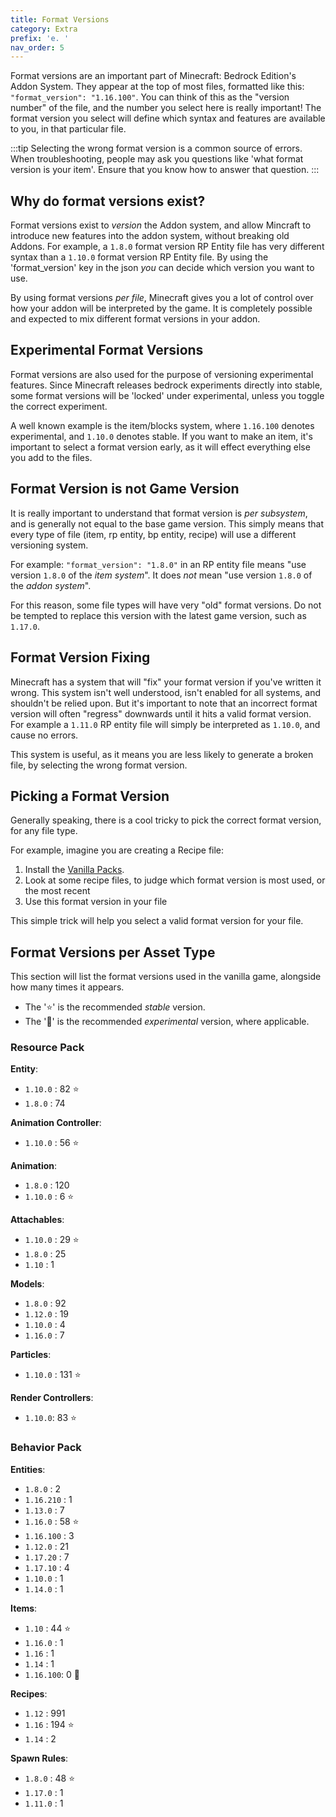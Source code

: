 ```yaml
---
title: Format Versions
category: Extra
prefix: 'e. '
nav_order: 5
---
```


Format versions are an important part of Minecraft: Bedrock Edition's Addon System. They appear at the top of most files, formatted like this: `"format_version": "1.16.100"`. You can think of this as the "version number" of the file, and the number you select here is really important! The format version you select will define which syntax and features are available to you, in that particular file. 

:::tip
Selecting the wrong format version is a common source of errors. When troubleshooting, people may ask you questions like 'what format version is your item'. Ensure that you know how to answer that question.
:::

## Why do format versions exist?

Format versions exist to *version* the Addon system, and allow Mincraft to introduce new features into the addon system, without breaking old Addons. For example, a `1.8.0` format version RP Entity file has very different syntax than a `1.10.0` format version RP Entity file. By using the 'format_version' key in the json *you* can decide which version you want to use.

By using format versions *per file*, Minecraft gives you a lot of control over how your addon will be interpreted by the game. It is completely possible and expected to mix different format versions in your addon.

## Experimental Format Versions

Format versions are also used for the purpose of versioning experimental features. Since Minecraft releases bedrock experiments directly into stable, some format versions will be 'locked' under experimental, unless you toggle the correct experiment.

A well known example is the item/blocks system, where `1.16.100` denotes experimental, and `1.10.0` denotes stable. If you want to make an item, it's important to select a format version early, as it will effect everything else you add to the files.

## Format Version is not Game Version

It is really important to understand that format version is *per subsystem*, and is generally not equal to the base game version. This simply means that every type of file (item, rp entity, bp entity, recipe) will use a different versioning system. 

For example: `"format_version": "1.8.0"` in an RP entity file means "use version `1.8.0` of the *item system*". It does *not* mean "use version `1.8.0` of the *addon system*". 

For this reason, some file types will have very "old" format versions. Do not be tempted to replace this version with the latest game version, such as `1.17.0`.

## Format Version Fixing

Minecraft has a system that will "fix" your format version if you've written it wrong. This system isn't well understood, isn't enabled for all systems, and shouldn't be relied upon. But it's important to note that an incorrect format version will often "regress" downwards until it hits a valid format version. For example a `1.11.0` RP entity file will simply be interpreted as `1.10.0`, and cause no errors.

This system is useful, as it means you are less likely to generate a broken file, by selecting the wrong format version.

## Picking a Format Version

Generally speaking, there is a cool tricky to pick the correct format version, for any file type. 

For example, imagine you are creating a Recipe file:

 1) Install the [Vanilla Packs](/guide/download-packs).
 2) Look at some recipe files, to judge which format version is most used, or the most recent
 3) Use this format version in your file

This simple trick will help you select a valid format version for your file.

## Format Versions per Asset Type

This section will list the format versions used in the vanilla game, alongside how many times it appears. 

 - The '⭐' is the recommended *stable* version.
 - The '🚀' is the recommended *experimental* version, where applicable.

### Resource Pack

**Entity**: 
 - `1.10.0` : 82 ⭐
 - `1.8.0` : 74 

**Animation Controller**: 
 - `1.10.0` : 56 ⭐

**Animation**: 
 - `1.8.0` : 120
 - `1.10.0` : 6 ⭐

**Attachables**: 
 - `1.10.0` : 29 ⭐
 - `1.8.0` : 25     
 - `1.10` : 1       

**Models**: 
 - `1.8.0` : 92
 - `1.12.0` : 19
 - `1.10.0` : 4
 - `1.16.0` : 7

**Particles**:
 - `1.10.0` : 131 ⭐

**Render Controllers**:
 - `1.10.0`: 83 ⭐

### Behavior Pack

**Entities**:
 - `1.8.0` : 2
 - `1.16.210` : 1
 - `1.13.0` : 7
 - `1.16.0` : 58 ⭐
 - `1.16.100` : 3
 - `1.12.0` : 21
 - `1.17.20` : 7
 - `1.17.10` : 4
 - `1.10.0` : 1
 - `1.14.0` : 1

**Items**:
 - `1.10` : 44 ⭐
 - `1.16.0` : 1
 - `1.16` : 1
 - `1.14` : 1
 - `1.16.100`: 0 🚀

**Recipes**: 
 - `1.12` : 991
 - `1.16` : 194 ⭐
 - `1.14` : 2  

**Spawn Rules**: 
 - `1.8.0` : 48 ⭐
 - `1.17.0` : 1  
 - `1.11.0` : 1